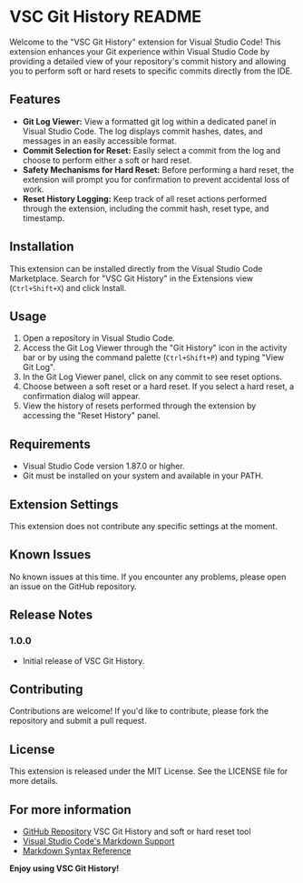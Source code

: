 # VSC Git History README

Welcome to the "VSC Git History" extension for Visual Studio Code! This extension enhances your Git experience within Visual Studio Code by providing a detailed view of your repository's commit history and allowing you to perform soft or hard resets to specific commits directly from the IDE.

## Features

- **Git Log Viewer:** View a formatted git log within a dedicated panel in Visual Studio Code. The log displays commit hashes, dates, and messages in an easily accessible format.
- **Commit Selection for Reset:** Easily select a commit from the log and choose to perform either a soft or hard reset.
- **Safety Mechanisms for Hard Reset:** Before performing a hard reset, the extension will prompt you for confirmation to prevent accidental loss of work.
- **Reset History Logging:** Keep track of all reset actions performed through the extension, including the commit hash, reset type, and timestamp.

## Installation

This extension can be installed directly from the Visual Studio Code Marketplace. Search for "VSC Git History" in the Extensions view (`Ctrl+Shift+X`) and click Install.

## Usage

1. Open a repository in Visual Studio Code.
2. Access the Git Log Viewer through the "Git History" icon in the activity bar or by using the command palette (`Ctrl+Shift+P`) and typing "View Git Log".
3. In the Git Log Viewer panel, click on any commit to see reset options.
4. Choose between a soft reset or a hard reset. If you select a hard reset, a confirmation dialog will appear.
5. View the history of resets performed through the extension by accessing the "Reset History" panel.

## Requirements

- Visual Studio Code version 1.87.0 or higher.
- Git must be installed on your system and available in your PATH.

## Extension Settings

This extension does not contribute any specific settings at the moment.

## Known Issues

No known issues at this time. If you encounter any problems, please open an issue on the GitHub repository.

## Release Notes

### 1.0.0

- Initial release of VSC Git History.

## Contributing

Contributions are welcome! If you'd like to contribute, please fork the repository and submit a pull request.

## License

This extension is released under the MIT License. See the LICENSE file for more details.

## For more information

- [GitHub Repository](https://github.com/your-github-username/vsc-git-history) VSC Git History and soft or hard reset tool
- [Visual Studio Code's Markdown Support](http://code.visualstudio.com/docs/languages/markdown)
- [Markdown Syntax Reference](https://help.github.com/articles/markdown-basics/)

**Enjoy using VSC Git History!**